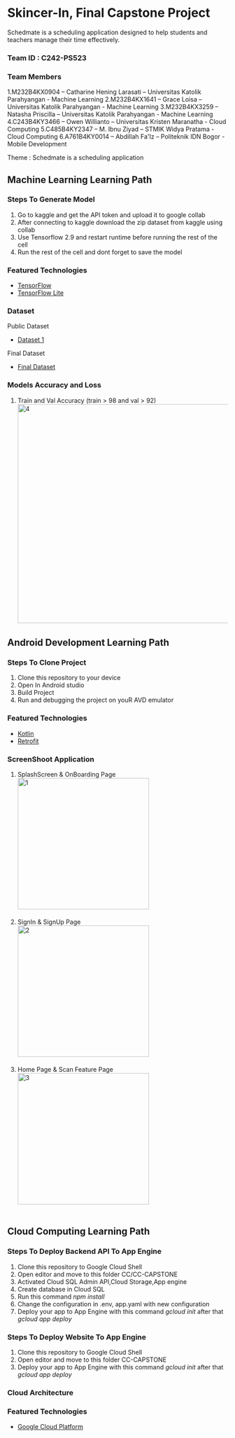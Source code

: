 # Skincer-In, Final Capstone Project
Schedmate is a scheduling application designed to help students and teachers manage their time effectively.

### Team ID : C242-PS523
  
### Team Members
1.M232B4KX0904 – Catharine Hening Larasati – Universitas Katolik Parahyangan - Machine Learning 
2.M232B4KX1641 – Grace Loisa – Universitas Katolik Parahyangan  - Machine Learning 
3.M232B4KX3259 – Natasha Priscilla – Universitas Katolik Parahyangan - Machine Learning 
4.C243B4KY3466 – Owen Willianto – Universitas Kristen Maranatha - Cloud Computing 
5.C485B4KY2347 – M. Ibnu Ziyad – STMIK Widya Pratama - Cloud Computing 
6.A761B4KY0014 – Abdillah Fa'Iz – Politeknik IDN Bogor - Mobile Development 


Theme : 
Schedmate is a scheduling application

## Machine Learning Learning Path
### Steps To Generate Model
1. Go to kaggle and get the API token and upload it to google collab
2. After connecting to kaggle download the zip dataset from kaggle using collab
3. Use Tensorflow 2.9 and restart runtime before running the rest of the cell
4. Run the rest of the cell and dont forget to save the model
  
### Featured Technologies
* [TensorFlow](https://www.tensorflow.org/)
* [TensorFlow Lite](https://www.tensorflow.org/lite)

### Dataset
Public Dataset
* [Dataset 1](https://drive.google.com/file/d/1cLon8ikuc96CUtKne0DqlzBAGSbCpHrr/view?usp=sharing)

Final Dataset
* [Final Dataset](https://drive.google.com/file/d/1cLon8ikuc96CUtKne0DqlzBAGSbCpHrr/view?usp=sharing)

### Models Accuracy and Loss 
1. Train and Val Accuracy (train > 98 and val > 92)<br>
<img src="https://drive.google.com/file/d/1Dy3Dx1Se-B7BDZsFTBnBh3nXibVwwrwt/view?usp=drive_link" alt="4" width="500" height="auto"> <br>



## Android Development Learning Path
### Steps To Clone Project
1. Clone this repository to your device
2. Open In Android studio
3. Build Project
4. Run and debugging the project on youR AVD emulator

### Featured Technologies
* [Kotlin](kotlinlang.org)
* [Retrofit](square.github.io)
  
### ScreenShoot Application
1. SplashScreen & OnBoarding Page  <br>
<img src="https://drive.google.com/file/d/1E2VcHEPHy0jW-FCiZD5fZ6qzjS7Fmaxv/view?usp=drive_link" alt="1" width="auto" height="300"> <br><br>
2. SignIn & SignUp  Page <br>
<img src="https://drive.google.com/file/d/1DkpWKU9Aa-dIhXlMbEMQZNNs-v1LRTT-/view?usp=drive_link" alt="2" width="auto" height="300"> <br><br>
3. Home Page & Scan Feature Page <br>
<img src="https://drive.google.com/file/d/1DmJgVoZ6wWam2S9VXYjzaDDbs_RWZ6-D/view?usp=drive_link" alt="3" width="auto" height="300"> <br><br>


## Cloud Computing Learning Path
### Steps To Deploy Backend API To App Engine
1. Clone this repository to Google Cloud Shell
2. Open editor and move to this folder CC/CC-CAPSTONE
3. Activated Cloud SQL Admin API,Cloud Storage,App engine
4. Create database in Cloud SQL
5. Run this command <i>npm install</i>
6. Change the configuration in .env, app.yaml with new configuration
7. Deploy your app to App Engine with this command <i>gcloud init</i> after that <i>gcloud app deploy</i>
  
### Steps To Deploy Website To App Engine
1. Clone this repository to Google Cloud Shell
2. Open editor and move to this folder CC-CAPSTONE
4. Deploy your app to App Engine with this command <i>gcloud init</i> after that <i>gcloud app deploy</i>

### Cloud Architecture


 
### Featured Technologies
* [Google Cloud Platform](https://cloud.google.com/)
